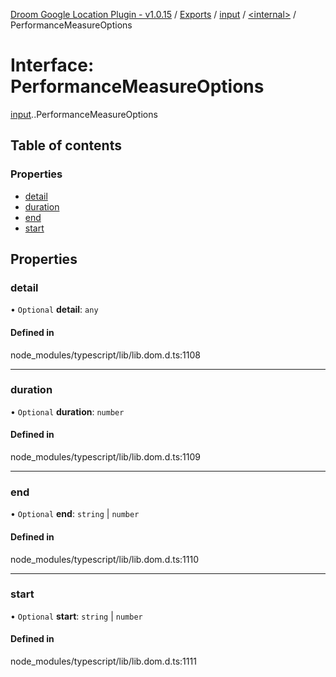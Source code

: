 [Droom Google Location Plugin - v1.0.15](../README.md) / [Exports](../modules.md) / [input](../modules/input.md) / [<internal\>](../modules/input._internal_.md) / PerformanceMeasureOptions

# Interface: PerformanceMeasureOptions

[input](../modules/input.md).[<internal>](../modules/input._internal_.md).PerformanceMeasureOptions

## Table of contents

### Properties

- [detail](input._internal_.PerformanceMeasureOptions.md#detail)
- [duration](input._internal_.PerformanceMeasureOptions.md#duration)
- [end](input._internal_.PerformanceMeasureOptions.md#end)
- [start](input._internal_.PerformanceMeasureOptions.md#start)

## Properties

### detail

• `Optional` **detail**: `any`

#### Defined in

node_modules/typescript/lib/lib.dom.d.ts:1108

___

### duration

• `Optional` **duration**: `number`

#### Defined in

node_modules/typescript/lib/lib.dom.d.ts:1109

___

### end

• `Optional` **end**: `string` \| `number`

#### Defined in

node_modules/typescript/lib/lib.dom.d.ts:1110

___

### start

• `Optional` **start**: `string` \| `number`

#### Defined in

node_modules/typescript/lib/lib.dom.d.ts:1111
